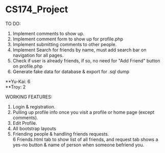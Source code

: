 # CS174_Project

TO DO: <br />
1. Implement comments to show up. <br />
2. Implement comment form to show up for profile.php <br />
3. Implement submitting comments to other people. <br />
4. Implement Search for friends by name, must add search bar on navigation for all pages. <br />
5. Check if user is already friends, if so, no need for "Add Friend" button on profile.php <br />
6. Generate fake data for database & export for .sql dump <br />

**Yu-Kai: 6 <br />
**Troy: 2 <br />



WORKING FEATURES: <br />
1. Login & registration. <br />
2. Pulling up profile info once you visit a profile or home page (except comments). <br />
3. Edit Profile. <br />
4. All bootstrap layouts <br />
5. Friending people & handling friends requests. <br />
6  Friends.html tab to show list of all friends, and request tab shows a yes-no button & name of person when someone befriend you.<br />
